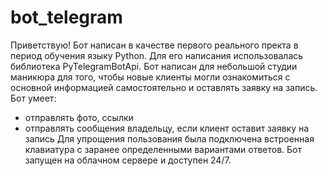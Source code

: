 # bot_telegram
Приветствую!
Бот написан в качестве первого реального пректа в период обучения языку Python. Для его написания использовалась библиотека PyTelegramBotApi.
Бот написан для небольшой студии маникюра для того, чтобы новые клиенты могли ознакомиться с основной информацией самостоятельно и оставлять заявку на запись.
Бот умеет:
- отправлять фото, ссылки
- отправлять сообщения владельцу, если клиент оставит заявку на запись
Для упрощения пользования была подключена встроенная клавиатура с заранее определенными вариантами ответов.
Бот запущен на облачном сервере и доступен 24/7.
